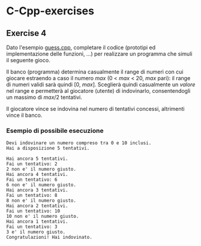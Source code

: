 # C-Cpp-exercises
## Exercise 4
Dato l'esempio [guess.cpp](guess.cpp), completare il codice (prototipi ed implementazione delle funzioni, ...) per realizzare un programma che simuli il seguente gioco.

Il banco (programma) determina casualmente il range di numeri con cui giocare estraendo a caso il numero *max* (0 < *max* < 20, *max* pari): il range di numeri validi sarà quindi [0, *max*]. Sceglierà quindi casualmente un *valore* nel range e permetterà al giocatore (utente) di indovinarlo, consentendogli un massimo di *max*/2 tentativi.

Il giocatore vince se indovina nel numero di tentativi concessi, altrimenti vince il banco.
### Esempio di possibile esecuzione
    Devi indovinare un numero compreso tra 0 e 10 inclusi.
    Hai a disposizione 5 tentativi.

    Hai ancora 5 tentativi.
    Fai un tentativo: 2
    2 non e' il numero giusto.
    Hai ancora 4 tentativi.
    Fai un tentativo: 6
    6 non e' il numero giusto.
    Hai ancora 3 tentativi.
    Fai un tentativo: 8
    8 non e' il numero giusto.
    Hai ancora 2 tentativi.
    Fai un tentativo: 10
    10 non e' il numero giusto.
    Hai ancora 1 tentativi.
    Fai un tentativo: 3
    3 e' il numero giusto.
    Congratulazioni! Hai indovinato.
